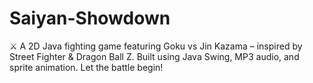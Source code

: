 # Saiyan-Showdown
⚔️ A 2D Java fighting game featuring Goku vs Jin Kazama – inspired by Street Fighter &amp; Dragon Ball Z. Built using Java Swing, MP3 audio, and sprite animation. Let the battle begin!
